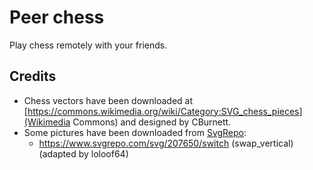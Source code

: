 # Peer chess

Play chess remotely with your friends.

## Credits

* Chess vectors have been downloaded at [https://commons.wikimedia.org/wiki/Category:SVG_chess_pieces](Wikimedia Commons) and designed by CBurnett.
* Some pictures have been downloaded from [SvgRepo](https://www.svgrepo.com/):
    * https://www.svgrepo.com/svg/207650/switch (swap_vertical) (adapted by loloof64)